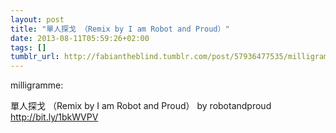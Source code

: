 ```yaml
---
layout: post
title: "單人探戈 （Remix by I am Robot and Proud）"
date: 2013-08-11T05:59:26+02:00
tags: []
tumblr_url: http://fabiantheblind.tumblr.com/post/57936477535/milligramme-remix-by-i-am-robot-and
---
```

milligramme:

單人探戈 （Remix by I am Robot and Proud） by robotandproud http://bit.ly/1bkWVPV
